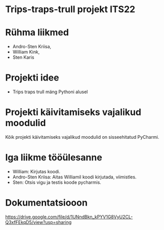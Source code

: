# Trips-traps-trull projekt ITS22
# Rühma liikmed 
* Andro-Sten Kriisa, 
* William Kink, 
* Sten Karis 
# Projekti idee 
* Trips traps trull mäng Pythoni alusel
# Projekti käivitamiseks vajalikud moodulid
Kõik projekti käivitamiseks vajalikud moodulid on sisseehitatud PyCharmi.
# Iga liikme tööülesanne
* William: Kirjutas koodi.
* Andro-Sten Kriisa: Aitas Williamil koodi kirjutada, viimistles.
* Sten: Otsis vigu ja testis koode pycharmis.
# Dokumentatsiooon
https://drive.google.com/file/d/1UNndBkn_kPYV1G8VyU2CL-Q3xfFEkqD5/view?usp=sharing
